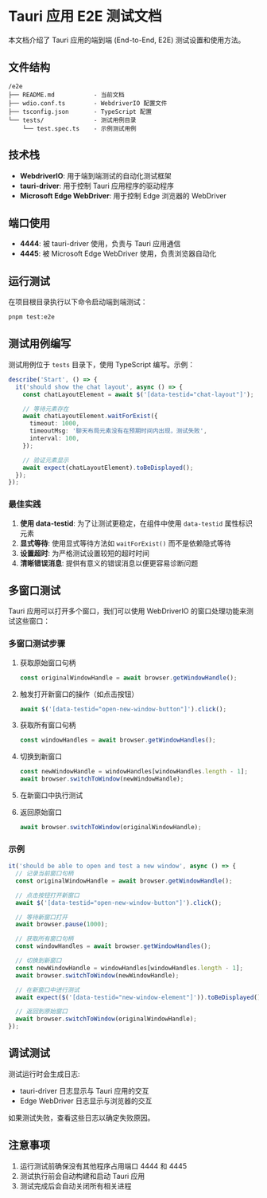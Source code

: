 # Tauri 应用 E2E 测试文档

本文档介绍了 Tauri 应用的端到端 (End-to-End, E2E) 测试设置和使用方法。

## 文件结构

```
/e2e
├── README.md           - 当前文档
├── wdio.conf.ts        - WebdriverIO 配置文件
├── tsconfig.json       - TypeScript 配置
└── tests/              - 测试用例目录
    └── test.spec.ts    - 示例测试用例
```

## 技术栈

- **WebdriverIO**: 用于端到端测试的自动化测试框架
- **tauri-driver**: 用于控制 Tauri 应用程序的驱动程序
- **Microsoft Edge WebDriver**: 用于控制 Edge 浏览器的 WebDriver

## 端口使用

- **4444**: 被 tauri-driver 使用，负责与 Tauri 应用通信
- **4445**: 被 Microsoft Edge WebDriver 使用，负责浏览器自动化

## 运行测试

在项目根目录执行以下命令启动端到端测试：

```bash
pnpm test:e2e
```

## 测试用例编写

测试用例位于 `tests` 目录下，使用 TypeScript 编写。示例：

```typescript
describe('Start', () => {
  it('should show the chat layout', async () => {
    const chatLayoutElement = await $('[data-testid="chat-layout"]');

    // 等待元素存在
    await chatLayoutElement.waitForExist({
      timeout: 1000,
      timeoutMsg: '聊天布局元素没有在预期时间内出现，测试失败',
      interval: 100,
    });

    // 验证元素显示
    await expect(chatLayoutElement).toBeDisplayed();
  });
});
```

### 最佳实践

1. **使用 data-testid**: 为了让测试更稳定，在组件中使用 `data-testid` 属性标识元素
2. **显式等待**: 使用显式等待方法如 `waitForExist()` 而不是依赖隐式等待
3. **设置超时**: 为严格测试设置较短的超时时间
4. **清晰错误消息**: 提供有意义的错误消息以便更容易诊断问题

## 多窗口测试

Tauri 应用可以打开多个窗口，我们可以使用 WebDriverIO 的窗口处理功能来测试这些窗口：

### 多窗口测试步骤

1. 获取原始窗口句柄

   ```typescript
   const originalWindowHandle = await browser.getWindowHandle();
   ```

2. 触发打开新窗口的操作（如点击按钮）

   ```typescript
   await $('[data-testid="open-new-window-button"]').click();
   ```

3. 获取所有窗口句柄

   ```typescript
   const windowHandles = await browser.getWindowHandles();
   ```

4. 切换到新窗口

   ```typescript
   const newWindowHandle = windowHandles[windowHandles.length - 1];
   await browser.switchToWindow(newWindowHandle);
   ```

5. 在新窗口中执行测试

6. 返回原始窗口
   ```typescript
   await browser.switchToWindow(originalWindowHandle);
   ```

### 示例

```typescript
it('should be able to open and test a new window', async () => {
  // 记录当前窗口句柄
  const originalWindowHandle = await browser.getWindowHandle();

  // 点击按钮打开新窗口
  await $('[data-testid="open-new-window-button"]').click();

  // 等待新窗口打开
  await browser.pause(1000);

  // 获取所有窗口句柄
  const windowHandles = await browser.getWindowHandles();

  // 切换到新窗口
  const newWindowHandle = windowHandles[windowHandles.length - 1];
  await browser.switchToWindow(newWindowHandle);

  // 在新窗口中进行测试
  await expect($('[data-testid="new-window-element"]')).toBeDisplayed();

  // 返回到原始窗口
  await browser.switchToWindow(originalWindowHandle);
});
```

## 调试测试

测试运行时会生成日志:

- tauri-driver 日志显示与 Tauri 应用的交互
- Edge WebDriver 日志显示与浏览器的交互

如果测试失败，查看这些日志以确定失败原因。

## 注意事项

1. 运行测试前确保没有其他程序占用端口 4444 和 4445
2. 测试执行前会自动构建和启动 Tauri 应用
3. 测试完成后会自动关闭所有相关进程
